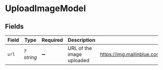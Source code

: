 # UploadImageModel


## Fields

| Field                                                                               | Type                                                                                | Required                                                                            | Description                                                                         | Example                                                                             |
| ----------------------------------------------------------------------------------- | ----------------------------------------------------------------------------------- | ----------------------------------------------------------------------------------- | ----------------------------------------------------------------------------------- | ----------------------------------------------------------------------------------- |
| `url`                                                                               | *?string*                                                                           | :heavy_minus_sign:                                                                  | URL of the image uploaded                                                           | https://img.mailinblue.com/100000/images/rnb/original/62casdase8wewq9df1c2f27c.jpeg |
